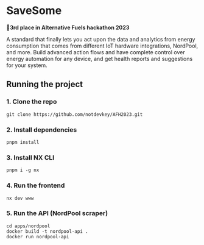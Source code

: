 # SaveSome

🥉**3rd place in Alternative Fuels hackathon 2023**

A standard that finally lets you act upon the data and analytics from energy consumption that comes from different IoT hardware integrations, NordPool, and more. Build advanced action flows and have complete control over energy automation for any device, and get health reports and suggestions for your system.

## Running the project

### 1. Clone the repo
```
git clone https://github.com/notdevkey/AFH2023.git
```
### 2. Install dependencies
```
pnpm install
```
### 3. Install NX CLI
```
pnpm i -g nx
```
### 4. Run the frontend
```
nx dev www
```
### 5. Run the API (NordPool scraper)
```
cd apps/nordpool
docker build -t nordpool-api .
docker run nordpool-api
```
